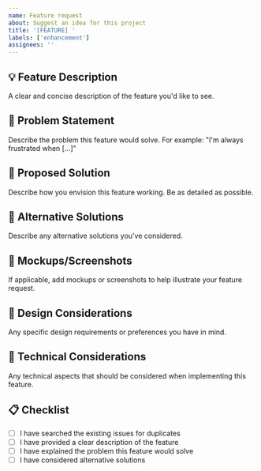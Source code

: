 ```yaml
---
name: Feature request
about: Suggest an idea for this project
title: '[FEATURE] '
labels: ['enhancement']
assignees: ''
---
```


## 💡 Feature Description
A clear and concise description of the feature you'd like to see.

## 🎯 Problem Statement
Describe the problem this feature would solve. For example: "I'm always frustrated when [...]"

## 💭 Proposed Solution
Describe how you envision this feature working. Be as detailed as possible.

## 🔄 Alternative Solutions
Describe any alternative solutions you've considered.

## 📸 Mockups/Screenshots
If applicable, add mockups or screenshots to help illustrate your feature request.

## 🎨 Design Considerations
Any specific design requirements or preferences you have in mind.

## 🔧 Technical Considerations
Any technical aspects that should be considered when implementing this feature.

## 📋 Checklist
- [ ] I have searched the existing issues for duplicates
- [ ] I have provided a clear description of the feature
- [ ] I have explained the problem this feature would solve
- [ ] I have considered alternative solutions 
